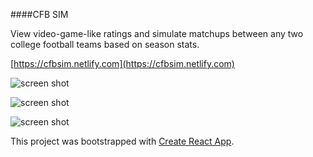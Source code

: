 ####CFB SIM

View video-game-like ratings and simulate matchups between any two college football teams based on season stats.

[https://cfbsim.netlify.com](https://cfbsim.netlify.com)

![screen shot](http://i.imgur.com/ewjbIfg.jpg)

![screen shot](http://i.imgur.com/vAaFesi.jpg)

![screen shot](http://i.imgur.com/eNX3ZDJ.jpg)

This project was bootstrapped with [Create React App](https://github.com/facebookincubator/create-react-app).